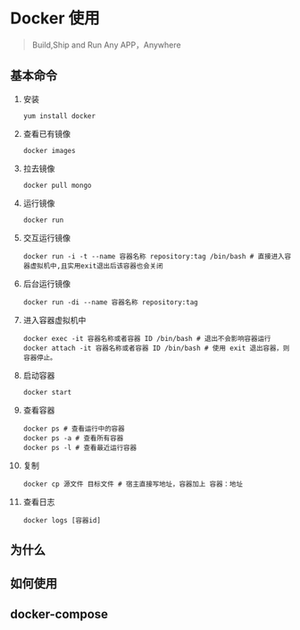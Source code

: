 # Docker 使用



> Build,Ship and Run Any APP，Anywhere

##  基本命令

1. 安装

   ```shell
   yum install docker
   ```

2. 查看已有镜像

   ```shell
   docker images
   ```

3. 拉去镜像

   ```shell
   docker pull mongo
   ```

4. 运行镜像

   ```shell
   docker run 
   ```

5. 交互运行镜像

   ```shell
   docker run -i -t --name 容器名称 repository:tag /bin/bash # 直接进入容器虚拟机中,且实用exit退出后该容器也会关闭
   ```

6. 后台运行镜像

   ```shell
   docker run -di --name 容器名称 repository:tag
   ```

7. 进入容器虚拟机中

   ```shell
   docker exec -it 容器名称或者容器 ID /bin/bash # 退出不会影响容器运行
   docker attach -it 容器名称或者容器 ID /bin/bash # 使用 exit 退出容器，则容器停止。
   ```

8. 启动容器

   ```shell
   docker start
   ```

9. 查看容器

   ```shell
   docker ps # 查看运行中的容器
   docker ps -a # 查看所有容器
   docker ps -l # 查看最近运行容器
   ```

10. 复制

    ```shell
    docker cp 源文件 目标文件 # 宿主直接写地址，容器加上 容器：地址
    ```

10. 查看日志

    ```shell
    docker logs [容器id]
    ```

    

## 为什么

## 如何使用











## docker-compose

